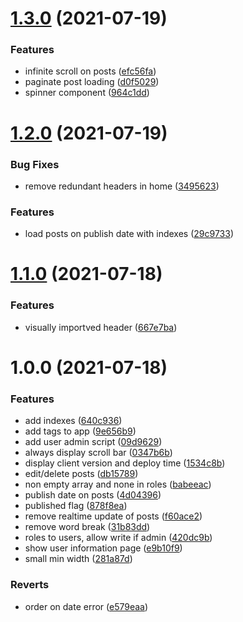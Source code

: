# [1.3.0](https://github.com/halv00rsen/vanligfyr/compare/v1.2.0...v1.3.0) (2021-07-19)


### Features

* infinite scroll on posts ([efc56fa](https://github.com/halv00rsen/vanligfyr/commit/efc56fa101ccdd9ab2b21ea7b83c281600c0bc45))
* paginate post loading ([d0f5029](https://github.com/halv00rsen/vanligfyr/commit/d0f50296e771b0f0f9b91e34ec96c925b8421705))
* spinner component ([964c1dd](https://github.com/halv00rsen/vanligfyr/commit/964c1ddc1e079bb0939a5a91f4f589ff97eec1e2))

# [1.2.0](https://github.com/halv00rsen/vanligfyr/compare/v1.1.0...v1.2.0) (2021-07-19)


### Bug Fixes

* remove redundant headers in home ([3495623](https://github.com/halv00rsen/vanligfyr/commit/34956237709e2709b59eaf6cb2ba013010b44b48))


### Features

* load posts on publish date with indexes ([29c9733](https://github.com/halv00rsen/vanligfyr/commit/29c9733ebe35ffe6aae9acf27ccae339ed36d8e4))

# [1.1.0](https://github.com/halv00rsen/vanligfyr/compare/v1.0.0...v1.1.0) (2021-07-18)


### Features

* visually importved header ([667e7ba](https://github.com/halv00rsen/vanligfyr/commit/667e7bad93455873e07202f52008b29db2c8dccc))

# 1.0.0 (2021-07-18)


### Features

* add indexes ([640c936](https://github.com/halv00rsen/vanligfyr/commit/640c93647aebb9a88525f508a1316781e0390709))
* add tags to app ([9e656b9](https://github.com/halv00rsen/vanligfyr/commit/9e656b95f83ae0a8abcbb59924a2d48efbb5819f))
* add user admin script ([09d9629](https://github.com/halv00rsen/vanligfyr/commit/09d9629b064ea9790663dad00ddde74b3d7cc768))
* always display scroll bar ([0347b6b](https://github.com/halv00rsen/vanligfyr/commit/0347b6b3c00b7deebb55def97dc8c951d467aea3))
* display client version and deploy time ([1534c8b](https://github.com/halv00rsen/vanligfyr/commit/1534c8bc2296e8883ca2c33ee418a07d1438a6ad))
* edit/delete posts ([db15789](https://github.com/halv00rsen/vanligfyr/commit/db15789257ccd840049e6a14e1ca386c741eb23e))
* non empty array and none in roles ([babeeac](https://github.com/halv00rsen/vanligfyr/commit/babeeac5842eb1af96bd498f020a1b5998ba56fc))
* publish date on posts ([4d04396](https://github.com/halv00rsen/vanligfyr/commit/4d0439612a63df14b964c14f1ee7237dbcf695cb))
* published flag ([878f8ea](https://github.com/halv00rsen/vanligfyr/commit/878f8ea510eb4918ee27d5abb1836a50d6a2da57))
* remove realtime update of posts ([f60ace2](https://github.com/halv00rsen/vanligfyr/commit/f60ace27faeabcd21cf512896d90f591f1be80ba))
* remove word break ([31b83dd](https://github.com/halv00rsen/vanligfyr/commit/31b83ddd5d72b5348fa216e66ff8353e11fe5ac7))
* roles to users, allow write if admin ([420dc9b](https://github.com/halv00rsen/vanligfyr/commit/420dc9b6032c2c7e68447b8192750db5cca1ab38))
* show user information page ([e9b10f9](https://github.com/halv00rsen/vanligfyr/commit/e9b10f9bc04c167289cf387aa05de5a8ef907f21))
* small min width ([281a87d](https://github.com/halv00rsen/vanligfyr/commit/281a87d58395bd05f2e66395faf2e7d753a25c60))


### Reverts

* order on date error ([e579eaa](https://github.com/halv00rsen/vanligfyr/commit/e579eaa08bef5677cce9925b6c5abd9a804055b1))
